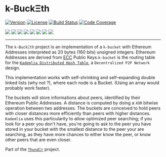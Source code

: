<!--
  Title: kbucketh
  Description: KBucket implementation with Ethereum addresses as ids
  Author: Iulian Rotaru
  -->
# k-BuckΞth

[![Version](https://img.shields.io/badge/version-1.0.0-blue.svg)](https://www.npmjs.com/package/kbucketh)
[![License](https://img.shields.io/badge/license-MIT-blue.svg)](https://opensource.org/licenses/MIT)
[![Build Status](https://travis-ci.org/Horyus/kbucketh.svg?branch=develop)](https://travis-ci.org/Horyus/kbucketh)
[![Code Coverage](https://codecov.io/gh/Horyus/kbucketh/branch/develop/graph/badge.svg)](https://codecov.io/gh/Horyus/kbucketh)

[![](https://sourcerer.io/fame/mortimr/Horyus/kbucketh/images/0)](https://sourcerer.io/fame/mortimr/Horyus/kbucketh/links/0)
[![](https://sourcerer.io/fame/mortimr/Horyus/kbucketh/images/1)](https://sourcerer.io/fame/mortimr/Horyus/kbucketh/links/1)
[![](https://sourcerer.io/fame/mortimr/Horyus/kbucketh/images/2)](https://sourcerer.io/fame/mortimr/Horyus/kbucketh/links/2)
[![](https://sourcerer.io/fame/mortimr/Horyus/kbucketh/images/3)](https://sourcerer.io/fame/mortimr/Horyus/kbucketh/links/3)
[![](https://sourcerer.io/fame/mortimr/Horyus/kbucketh/images/4)](https://sourcerer.io/fame/mortimr/Horyus/kbucketh/links/4)
[![](https://sourcerer.io/fame/mortimr/Horyus/kbucketh/images/5)](https://sourcerer.io/fame/mortimr/Horyus/kbucketh/links/5)
[![](https://sourcerer.io/fame/mortimr/Horyus/kbucketh/images/6)](https://sourcerer.io/fame/mortimr/Horyus/kbucketh/links/6)
[![](https://sourcerer.io/fame/mortimr/Horyus/kbucketh/images/7)](https://sourcerer.io/fame/mortimr/Horyus/kbucketh/links/7)

---

The `k-BuckΞth` project is an implementation of a `k-bucket` with Ethereum Addresses interpreted as 20 bytes (160 bits) unsigned integers. Ethereum Addresses are derived from [ECC](https://en.wikipedia.org/wiki/Elliptic-curve_cryptography) Public Keys.`k-bucket` is the routing table for the [`Kademlia Distributed Hash Table`](https://en.wikipedia.org/wiki/Kademlia), a `Decentralized P2P Network` design.

This implementation works with self-shrinking and self-expanding double linked lists (why not ?), where each node is a Bucket. (Using an array would probably work faster).

The buckets will store informations about peers, identified by their Ethereum Public Addresses. A distance is computed by doing a `XOR` bitwise operation between two addresses. The buckets are conceived to hold peers with closer distances more efficiently than peers with higher distances. `Kademlia` uses this particularity to allow optimized peer searching; if you look for a peer you don't have, you're going to ask to the peer you have stored in your bucket with the smallest distance to the peer your are searching, as they have more chances to either know the peer, or know other peers that are even closer.

Part of the [`ThundΞr`](https://github.com/Horyus/thunder) project.
